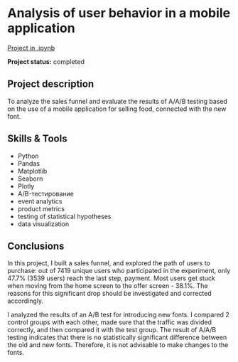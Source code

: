 # Analysis of user behavior in a mobile application

[Project in .ipynb](https://github.com/VladislavZaitsev/Projects/blob/main/User%20behaviour/User%20behaviour.ipynb)

**Project status:** completed

## Project description

To analyze the sales funnel and evaluate the results of A/A/B testing based on the use of a mobile application for selling food, connected with the new font.

## Skills & Tools

* Python
* Pandas
* Matplotlib
* Seaborn
* Plotly
* A/B-тестирование
* event analytics
* product metrics
* testing of statistical hypotheses
* data visualization

## Conclusions

In this project, I built a sales funnel, and explored the path of users to purchase: out of 7419 unique users who participated in the experiment, only 47.7% (3539 users) reach the last step, payment. Most users get stuck when moving from the home screen to the offer screen - 38.1%. The reasons for this significant drop should be investigated and corrected accordingly.

I analyzed the results of an A/B test for introducing new fonts. I compared 2 control groups with each other, made sure that the traffic was divided correctly, and then compared it with the test group. The result of A/A/B testing indicates that there is no statistically significant difference between the old and new fonts. Therefore, it is not advisable to make changes to the fonts.



